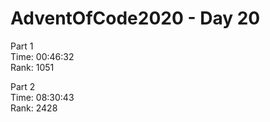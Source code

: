 # AdventOfCode2020 - Day 20
  
Part 1    
Time: 00:46:32  
Rank: 1051  

Part 2  
Time: 08:30:43  
Rank: 2428  
  